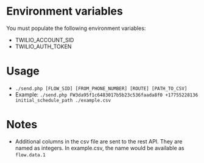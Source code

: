 # Environment variables
You must populate the following environment variables:
- TWILIO_ACCOUNT_SID
- TWILIO_AUTH_TOKEN

# Usage
- `./send.php [FLOW_SID] [FROM_PHONE_NUMBER] [ROUTE] [PATH_TO_CSV]`
- Example: `./send.php FW3da95f1c6483017b5b23c536faada8f0 +17755228136 initial_schedule_path ./example.csv`
 
# Notes
- Additional columns in the csv file are sent to the rest API. They are named as integers. In example.csv, the name would be available as `flow.data.1`
